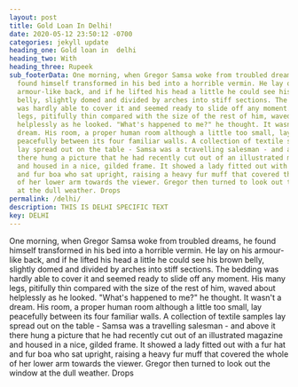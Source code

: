 ```yaml
---
layout: post
title: Gold Loan In Delhi!
date: 2020-05-12 23:50:12 -0700
categories: jekyll update
heading_one: Gold loan in  delhi
heading_two: With
heading_three: Rupeek
sub_footerData: One morning, when Gregor Samsa woke from troubled dreams, he
  found himself transformed in his bed into a horrible vermin. He lay on his
  armour-like back, and if he lifted his head a little he could see his brown
  belly, slightly domed and divided by arches into stiff sections. The bedding
  was hardly able to cover it and seemed ready to slide off any moment. His many
  legs, pitifully thin compared with the size of the rest of him, waved about
  helplessly as he looked. "What's happened to me?" he thought. It wasn't a
  dream. His room, a proper human room although a little too small, lay
  peacefully between its four familiar walls. A collection of textile samples
  lay spread out on the table - Samsa was a travelling salesman - and above it
  there hung a picture that he had recently cut out of an illustrated magazine
  and housed in a nice, gilded frame. It showed a lady fitted out with a fur hat
  and fur boa who sat upright, raising a heavy fur muff that covered the whole
  of her lower arm towards the viewer. Gregor then turned to look out the window
  at the dull weather. Drops
permalink: /delhi/
description: THIS IS DELHI SPECIFIC TEXT
key: DELHI
---
```

One morning, when Gregor Samsa woke from troubled dreams, he found himself transformed in his bed into a horrible vermin. He lay on his armour-like back, and if he lifted his head a little he could see his brown belly, slightly domed and divided by arches into stiff sections. The bedding was hardly able to cover it and seemed ready to slide off any moment. His many legs, pitifully thin compared with the size of the rest of him, waved about helplessly as he looked. "What's happened to me?" he thought. It wasn't a dream. His room, a proper human room although a little too small, lay peacefully between its four familiar walls. A collection of textile samples lay spread out on the table - Samsa was a travelling salesman - and above it there hung a picture that he had recently cut out of an illustrated magazine and housed in a nice, gilded frame. It showed a lady fitted out with a fur hat and fur boa who sat upright, raising a heavy fur muff that covered the whole of her lower arm towards the viewer. Gregor then turned to look out the window at the dull weather. Drops

